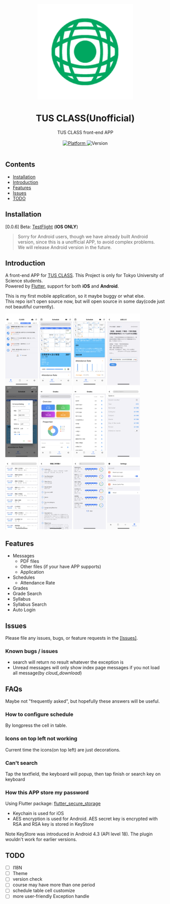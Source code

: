 <div align="center"><img src="assets/readme/logo.png" width="300" height="300" alt="logo" /></div>

# <div align="center">TUS CLASS(Unofficial)</div>
<div align="center">TUS CLASS front-end APP</div><br>

<div align="center">
    <a href="https://flutter.io">
        <img src="https://img.shields.io/badge/Platform-Flutter-blue.svg" alt="Platform" />
    </a>
    <img src="https://img.shields.io/badge/Version-0.0.6-orange.svg" alt="Version" />
</div><br>

## Contents

  - [Installation](#installation)
  - [Introduction](#introduction)
  - [Features](#features)
  - [Issues](#issues)
  - [TODO](#todo)

## Installation

[0.0.6] Beta: [TestFlight](https://testflight.apple.com/join/km2DnJZf) (**IOS ONLY**)

> Sorry for Android users, though we have already built Android version, since this is a unofficial APP, to avoid complex problems.  
> We will release Android version in the future.

## Introduction

A front-end APP for [TUS CLASS](https://class.admin.tus.ac.jp/up/faces/login/Com00501A.jsp). This Project is only for Tokyo University of Science students.  
Powered by [Flutter](https://flutter.dev/), support for both **iOS** and **Android**.

This is my first mobile application, so it maybe buggy or what else.  
This repo isn't open source now, but will open source in some day(code just not beautiful currently).

<img src="assets/readme/1.png"  width="103" height="224" />
<img src="assets/readme/2.png"  width="103" height="224" />
<img src="assets/readme/3.png"  width="103" height="224" />
<img src="assets/readme/4.png"  width="103" height="224" />
<img src="assets/readme/5.png"  width="103" height="224" />
<img src="assets/readme/6.png"  width="103" height="224" />
<img src="assets/readme/7.png"  width="103" height="224" />
<img src="assets/readme/8.png"  width="103" height="224" />
<img src="assets/readme/9.png"  width="103" height="224" />
<img src="assets/readme/10.png"  width="103" height="224" />
<img src="assets/readme/11.png"  width="103" height="224" />
<img src="assets/readme/12.png"  width="103" height="224" />

## Features

- Messages
  - PDF files
  - Other files (if your have APP supports)
  - Application
- Schedules
  - Attendance Rate
- Grades
- Grade Search
- Syllabus
- Syllabus Search
- Auto Login

## Issues

Please file any issues, bugs, or feature requests in the [[Issues]](https://github.com/huhugiter/TUS_CLASS/issues).

### Known bugs / issues

- search will return no result whatever the exception is
- Unread messages will only show index page messages if you not load all message(by <i class="material-icons">cloud_download</i>)

## FAQs

Maybe not "frequently asked", but hopefully these answers will be useful.

### How to configure schedule

By longpress the cell in table.

### Icons on top left not working

Current time the icons(on top left) are just decorations.

### Can't search

Tap the textfield, the keyboard will popup, then tap finish or search key on keyboard

### How this APP store my password

Using Flutter package: [flutter_secure_storage](https://pub.dartlang.org/packages/flutter_secure_storage)

- Keychain is used for iOS
- AES encryption is used for Android. AES secret key is encrypted with RSA and RSA key is stored in KeyStore

Note KeyStore was introduced in Android 4.3 (API level 18). The plugin wouldn't work for earlier versions.

## TODO

- [ ] I18N
- [ ] Theme
- [ ] version check
- [ ] course may have more than one period
- [ ] schedule table cell customize
- [ ] more user-friendly Exception handle
